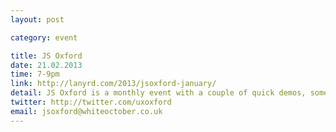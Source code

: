```yaml
---
layout: post

category: event

title: JS Oxford
date: 21.02.2013
time: 7-9pm
link: http://lanyrd.com/2013/jsoxford-january/
detail: JS Oxford is a monthly event with a couple of quick demos, some hack time and pub. So if you've got a project you want to work on or a problem you need help solving, then come join us!
twitter: http://twitter.com/uxoxford
email: jsoxford@whiteoctober.co.uk
---
```

